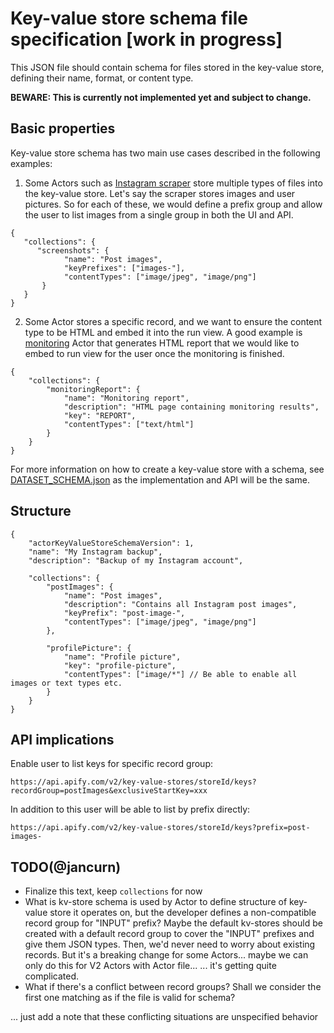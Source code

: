 # Key-value store schema file specification [work in progress]

This JSON file should contain schema for files stored in the key-value store,
defining their name, format, or content type.

**BEWARE: This is currently not implemented yet and subject to change.**

## Basic properties

Key-value store schema has two main use cases described in the following examples:

1. Some Actors such as [Instagram scraper](https://apify.com/jaroslavhejlek/instagram-scraper)
store multiple types of files into the key-value store. Let's say the scraper stores images and user pictures.
So for each of these, we would define a prefix group and allow the user to list images from a single group in both the
UI and API.

```jsonc
{
   "collections": {
      "screenshots": {
            "name": "Post images",
            "keyPrefixes": ["images-"],
            "contentTypes": ["image/jpeg", "image/png"]
       }
   }
}
```

2. Some Actor stores a specific record, and we want to ensure the content type to be HTML and embed it into the run view.
A good example is [monitoring](https://apify.com/apify/monitoring#check-frequency) Actor that generates HTML report that we would
like to embed to run view for the user once the monitoring is finished.

```jsonc
{
    "collections": {
        "monitoringReport": {
            "name": "Monitoring report",
            "description": "HTML page containing monitoring results",
            "key": "REPORT",
            "contentTypes": ["text/html"]
        }
    }
}
```

For more information on how to create a key-value store with a schema, see [DATASET_SCHEMA.json](./DATASET_SCHEMA.md)
as the implementation and API will be the same.

## Structure

```jsonc
{
    "actorKeyValueStoreSchemaVersion": 1,
    "name": "My Instagram backup",
    "description": "Backup of my Instagram account",
    
    "collections": {
        "postImages": {
            "name": "Post images",
            "description": "Contains all Instagram post images",
            "keyPrefix": "post-image-",
            "contentTypes": ["image/jpeg", "image/png"]
        },

        "profilePicture": {
            "name": "Profile picture",
            "key": "profile-picture",
            "contentTypes": ["image/*"] // Be able to enable all images or text types etc.
        }
    }
}
```

## API implications

Enable user to list keys for specific record group:

```
https://api.apify.com/v2/key-value-stores/storeId/keys?recordGroup=postImages&exclusiveStartKey=xxx
```

In addition to this user will be able to list by prefix directly:

```
https://api.apify.com/v2/key-value-stores/storeId/keys?prefix=post-images-
```

## TODO(@jancurn)
- Finalize this text, keep `collections` for now
- What is kv-store schema is used by Actor to define structure of key-value store it operates on,
  but the developer defines a non-compatible record group for "INPUT" prefix?
  Maybe the default kv-stores should be created with a default record group to cover the "INPUT" prefixes
  and give them JSON types. Then, we'd never need to worry about existing records.
  But it's a breaking change for some Actors... maybe we can only do this for V2 Actors with Actor file...
  ... it's getting quite complicated.
- What if there's a conflict between record groups?
  Shall we consider the first one matching as if the file is valid for schema?

... just add a note that these conflicting situations are unspecified behavior
